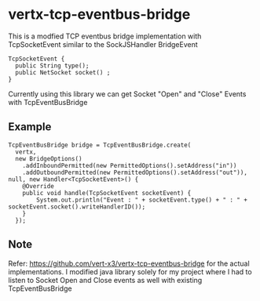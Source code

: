 # vertx-tcp-eventbus-bridge

This is a modfied TCP eventbus bridge implementation with TcpSocketEvent similar to the SockJSHandler BridgeEvent

    TcpSocketEvent {
      public String type();
      public NetSocket socket() ;
    }

Currently using this library we can get Socket "Open" and "Close" Events with TcpEventBusBridge

## Example

    TcpEventBusBridge bridge = TcpEventBusBridge.create(
      vertx,
      new BridgeOptions()
        .addInboundPermitted(new PermittedOptions().setAddress("in"))
        .addOutboundPermitted(new PermittedOptions().setAddress("out")), null, new Handler<TcpSocketEvent>() {
        @Override
        public void handle(TcpSocketEvent socketEvent) {
            System.out.println("Event : " + socketEvent.type() + " : " + socketEvent.socket().writeHandlerID());
        }
      });

## Note

Refer: https://github.com/vert-x3/vertx-tcp-eventbus-bridge for the actual implementations.
I modified java library solely for my project where I had to listen to Socket Open and Close events as well with existing TcpEventBusBridge
